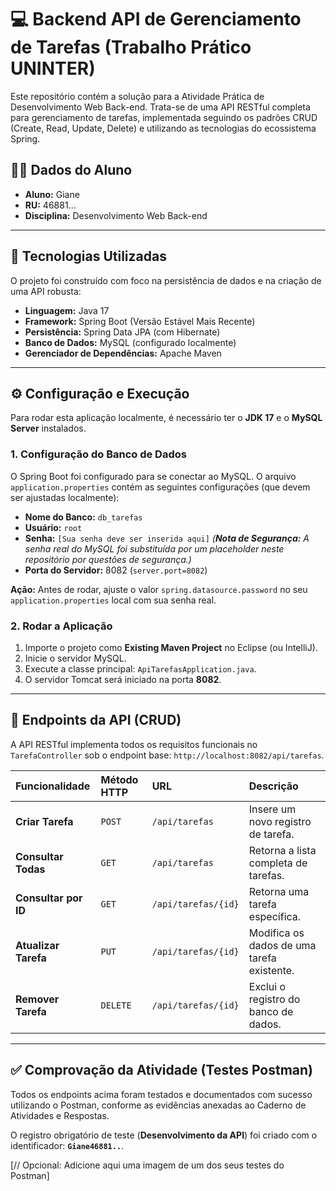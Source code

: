 # 💻 Backend API de Gerenciamento de Tarefas (Trabalho Prático UNINTER)

Este repositório contém a solução para a Atividade Prática de Desenvolvimento Web Back-end. Trata-se de uma API RESTful completa para gerenciamento de tarefas, implementada seguindo os padrões CRUD (Create, Read, Update, Delete) e utilizando as tecnologias do ecossistema Spring.

## 🧑‍🎓 Dados do Aluno

* **Aluno:** Giane
* **RU:** 46881...
* **Disciplina:** Desenvolvimento Web Back-end

---

## 🚀 Tecnologias Utilizadas

O projeto foi construído com foco na persistência de dados e na criação de uma API robusta:

* **Linguagem:** Java 17
* **Framework:** Spring Boot (Versão Estável Mais Recente)
* **Persistência:** Spring Data JPA (com Hibernate)
* **Banco de Dados:** MySQL (configurado localmente)
* **Gerenciador de Dependências:** Apache Maven

---

## ⚙️ Configuração e Execução

Para rodar esta aplicação localmente, é necessário ter o **JDK 17** e o **MySQL Server** instalados.

### 1. Configuração do Banco de Dados

O Spring Boot foi configurado para se conectar ao MySQL. O arquivo `application.properties` contém as seguintes configurações (que devem ser ajustadas localmente):

* **Nome do Banco:** `db_tarefas`
* **Usuário:** `root`
* **Senha:** `[Sua senha deve ser inserida aqui]` *(**Nota de Segurança:** A senha real do MySQL foi substituída por um placeholder neste repositório por questões de segurança.)*
* **Porta do Servidor:** 8082 (`server.port=8082`)

**Ação:** Antes de rodar, ajuste o valor `spring.datasource.password` no seu `application.properties` local com sua senha real.

### 2. Rodar a Aplicação

1.  Importe o projeto como **Existing Maven Project** no Eclipse (ou IntelliJ).
2.  Inicie o servidor MySQL.
3.  Execute a classe principal: `ApiTarefasApplication.java`.
4.  O servidor Tomcat será iniciado na porta **8082**.

---

## 📌 Endpoints da API (CRUD)

A API RESTful implementa todos os requisitos funcionais no `TarefaController` sob o endpoint base: `http://localhost:8082/api/tarefas`.

| Funcionalidade | Método HTTP | URL | Descrição |
| :--- | :--- | :--- | :--- |
| **Criar Tarefa** | `POST` | `/api/tarefas` | Insere um novo registro de tarefa. |
| **Consultar Todas** | `GET` | `/api/tarefas` | Retorna a lista completa de tarefas. |
| **Consultar por ID** | `GET` | `/api/tarefas/{id}` | Retorna uma tarefa específica. |
| **Atualizar Tarefa**| `PUT` | `/api/tarefas/{id}` | Modifica os dados de uma tarefa existente. |
| **Remover Tarefa** | `DELETE` | `/api/tarefas/{id}` | Exclui o registro do banco de dados. |

---

## ✅ Comprovação da Atividade (Testes Postman)

Todos os endpoints acima foram testados e documentados com sucesso utilizando o Postman, conforme as evidências anexadas ao Caderno de Atividades e Respostas.

O registro obrigatório de teste (**Desenvolvimento da API**) foi criado com o identificador: **`Giane46881..`**.

[// Opcional: Adicione aqui uma imagem de um dos seus testes do Postman]
